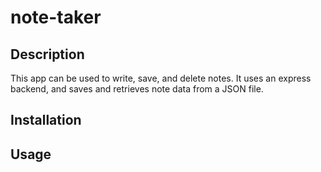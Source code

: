 # note-taker

## Description
This app can be used to write, save, and delete notes. It uses an express backend, and saves and retrieves note data from a JSON file.

## Installation

## Usage



